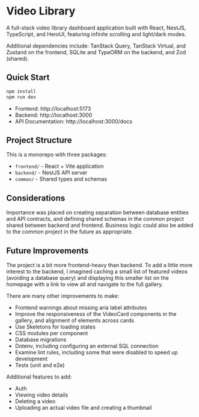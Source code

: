# Video Library

A full-stack video library dashboard application built with React, NestJS, TypeScript, and HeroUI, featuring infinite scrolling and light/dark modes.

Additional dependencies include: TanStack Query, TanStack Virtual, and Zustand on the frontend, SQLite and TypeORM on the backend, and Zod (shared).

## Quick Start

```bash
npm install
npm run dev
```

- Frontend: http://localhost:5173
- Backend: http://localhost:3000
- API Documentation: http://localhost:3000/docs

## Project Structure

This is a monorepo with three packages:

- `frontend/` - React + Vite application
- `backend/` - NestJS API server  
- `common/` - Shared types and schemas

## Considerations

Importance was placed on creating separation between database entities and API contracts, and defining shared schemas in the common project shared between backend and frontend. Business logic could also be added to the common project in the future as appropriate.

## Future Improvements

The project is a bit more frontend-heavy than backend. To add a little more interest to the backend, I imagined caching a small list of featured videos (avoiding a database query) and displaying this smaller list on the homepage with a link to view all and navigate to the full gallery.

There are many other improvements to make:
- Frontend warnings about missing aria label attributes
- Improve the responsiveness of the VideoCard components in the gallery, and alignment of elements across cards
- Use Skeletons for loading states
- CSS modules per component
- Database migrations
- Dotenv, including configuring an external SQL connection
- Examine lint rules, including some that were disabled to speed up development
- Tests (unit and e2e)

Additional features to add:
- Auth
- Viewing video details
- Deleting a video
- Uploading an actual video file and creating a thumbnail
